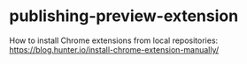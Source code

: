 # publishing-preview-extension

How to install Chrome extensions from local repositories:
https://blog.hunter.io/install-chrome-extension-manually/
